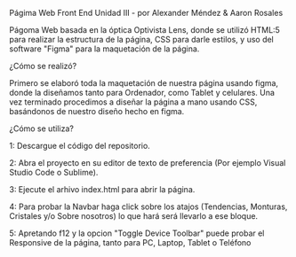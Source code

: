 Págima Web Front End Unidad III - por Alexander Méndez & Aaron Rosales

Págoma Web basada en la óptica Optivista Lens, donde se utilizó HTML:5 para realizar la estructura de la página, CSS para darle estilos, y uso del software "Figma" para la maquetación de la página.

¿Cómo se realizó?

Primero se elaboró toda la maquetación de nuestra página usando figma, donde la diseñamos tanto para Ordenador, como Tablet y celulares. Una vez terminado procedimos a diseñar la página a mano usando CSS, basándonos de nuestro diseño hecho en figma.

¿Cómo se utiliza?

1: Descargue el código del repositorio.

2: Abra el proyecto en su editor de texto de preferencia (Por ejemplo Visual Studio Code o Sublime).

3: Ejecute el arhivo index.html para abrir la página.

4: Para probar la Navbar haga click sobre los atajos (Tendencias, Monturas, Cristales y/o Sobre nosotros) lo que hará será llevarlo a ese bloque.

5: Apretando f12 y la opcion "Toggle Device Toolbar" puede probar el Responsive de la página, tanto para PC, Laptop, Tablet o Teléfono
